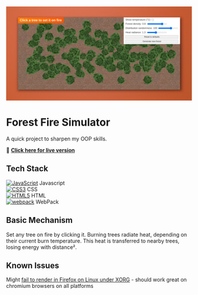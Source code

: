 [![Forest Fire Simulator Featured Image](https://github.com/kancur/fire-sim/blob/main/featured.jpg?raw=true)](https://kancur.github.io/fire-sim/)

# Forest Fire Simulator

A quick project to sharpen my OOP skills.

:link: **[Click here for live version](https://kancur.github.io/fire-sim/)**

## Tech Stack
<a href="https://developer.mozilla.org/en-US/docs/Web/JavaScript" title="JavaScript"><img src="https://github.com/get-icon/geticon/raw/master/icons/javascript.svg" alt="JavaScript" width="21px" height="21px"></a> Javascript  
<a href="https://www.w3.org/TR/CSS/" title="CSS3"><img src="https://github.com/get-icon/geticon/raw/master/icons/css-3.svg" alt="CSS3" width="21px" height="21px"></a> CSS  
<a href="https://www.w3.org/TR/html5/" title="HTML5"><img src="https://github.com/get-icon/geticon/raw/master/icons/html-5.svg" alt="HTML5" width="21px" height="21px"></a> HTML  
<a href="https://webpack.js.org/" title="webpack"><img src="https://github.com/get-icon/geticon/raw/master/icons/webpack.svg" alt="webpack" width="21px" height="21px"></a> WebPack  

## Basic Mechanism

Set any tree on fire by clicking it.
Burning trees radiate heat, depending on their current burn temperature. This heat is transferred to nearby trees, losing energy with distance².

## Known Issues
Might [fail to render in Firefox on Linux under XORG](https://github.com/pixijs/pixijs/issues/6494) - should work great on chromium browsers on all platforms
